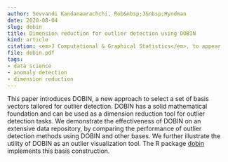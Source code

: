 ```yaml
---
author: Sevvandi Kandanaarachchi, Rob&nbsp;J&nbsp;Hyndman
date: 2020-08-04
slug: dobin
title: Dimension reduction for outlier detection using DOBIN
kind: article
citation: <em>J Computational & Graphical Statistics</em>, to appear
file: dobin.pdf
tags:
- data science
- anomaly detection
- dimension reduction
---
```


This paper introduces DOBIN, a new approach to select a set of basis vectors tailored for outlier detection. DOBIN has a solid mathematical foundation and can be used as a dimension reduction tool for outlier detection tasks. We demonstrate the effectiveness of DOBIN on an extensive data repository, by comparing the performance of outlier detection methods using DOBIN and other bases. We further illustrate the utility of DOBIN as an outlier visualization tool. The R package [dobin](https://github.com/sevvandi/dobin) implements this basis construction.
